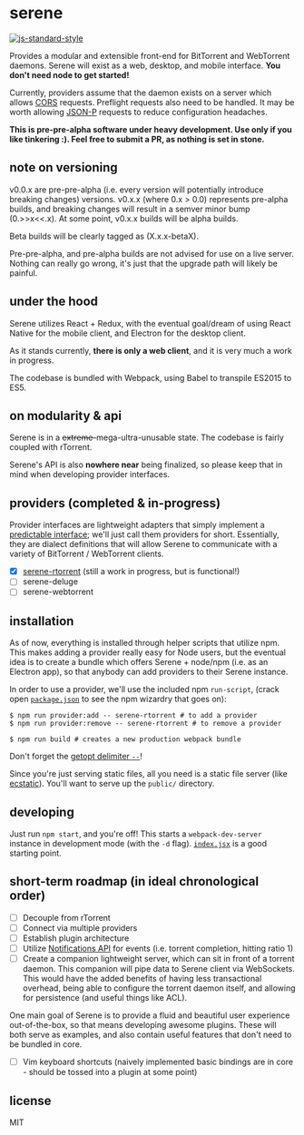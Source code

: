 # serene

[![js-standard-style](https://img.shields.io/badge/code%20style-standard-brightgreen.svg)](http://standardjs.com/)

Provides a modular and extensible front-end for BitTorrent and WebTorrent daemons. Serene will exist as a web, desktop, and mobile interface. **You don't need node to get started!**

Currently, providers assume that the daemon exists on a server which allows [CORS](http://www.html5rocks.com/en/tutorials/cors/) requests. Preflight requests also need to be handled. It may be worth allowing [JSON-P](http://json-p.org/) requests to reduce configuration headaches.

**This is pre-pre-alpha software under heavy development. Use only if you like tinkering :). Feel free to submit a PR, as nothing is set in stone.**

## note on versioning

v0.0.x are pre-pre-alpha (i.e. every version will potentially introduce breaking changes) versions. v0.x.x (where 0.x > 0.0) represents pre-alpha builds, and breaking changes will result in a semver minor bump (0.>>x<<.x). At some point, v0.x.x builds will be alpha builds.

Beta builds will be clearly tagged as (X.x.x-betaX).

Pre-pre-alpha, and pre-alpha builds are not advised for use on a live server. Nothing can really go wrong, it's just that the upgrade path will likely be painful.

## under the hood

Serene utilizes React + Redux, with the eventual goal/dream of using React Native for the mobile client, and Electron for the desktop client.

As it stands currently, **there is only a web client**, and it is very much a work in progress.

The codebase is bundled with Webpack, using Babel to transpile ES2015 to ES5.

## on modularity & api

Serene is in a ~~extreme-~~mega-ultra-unusable state. The codebase is fairly coupled with rTorrent.

Serene's API is also **nowhere near** being finalized, so please keep that in mind when developing provider interfaces.

## providers (completed & in-progress)

Provider interfaces are lightweight adapters that simply implement a [predictable interface](); we'll just call them providers for short. Essentially, they are dialect definitions that will allow Serene to communicate with a variety of BitTorrent / WebTorrent clients.

- [x] [serene-rtorrent](https://github.com/sidd/serene-rtorrent) (still a work in progress, but is functional!)
- [ ] serene-deluge
- [ ] serene-webtorrent

## installation

As of now, everything is installed through helper scripts that utilize npm. This makes adding a provider really easy for Node users, but the eventual idea is to create a bundle which offers Serene + node/npm (i.e. as an Electron app), so that anybody can add providers to their Serene instance.

In order to use a provider, we'll use the included npm `run-script`, (crack open [`package.json`](package.json) to see the npm wizardry that goes on):

```
$ npm run provider:add -- serene-rtorrent # to add a provider
$ npm run provider:remove -- serene-rtorrent # to remove a provider

$ npm run build # creates a new production webpack bundle
```

Don't forget the [getopt delimiter `--`](https://docs.npmjs.com/cli/run-script#description)!

Since you're just serving static files, all you need is a static file server (like [ecstatic](https://npmjs.com/package/ecstatic)). You'll want to serve up the `public/` directory.

## developing

Just run `npm start`, and you're off! This starts a `webpack-dev-server` instance in development mode (with the `-d` flag). [`index.jsx`](assets/index.jsx) is a good starting point.

## short-term roadmap (in ideal chronological order)

- [ ] Decouple from rTorrent
- [ ] Connect via multiple providers
- [ ] Establish plugin architecture
- [ ] Utilize [Notifications API](https://developer.mozilla.org/en-US/docs/Web/API/Notifications_API/Using_the_Notifications_API) for events (i.e. torrent completion, hitting ratio 1)
- [ ] Create a companion lightweight server, which can sit in front of a torrent daemon. This companion will pipe data to Serene client via WebSockets. This would have the added benefits of having less transactional overhead, being able to configure the torrent daemon itself, and allowing for persistence (and useful things like ACL).

One main goal of Serene is to provide a fluid and beautiful user experience out-of-the-box, so that means developing awesome plugins. These will both serve as examples, and also contain useful features that don't need to be bundled in core.

- [ ] Vim keyboard shortcuts (naively implemented basic bindings are in core - should be tossed into a plugin at some point)

## license

MIT
